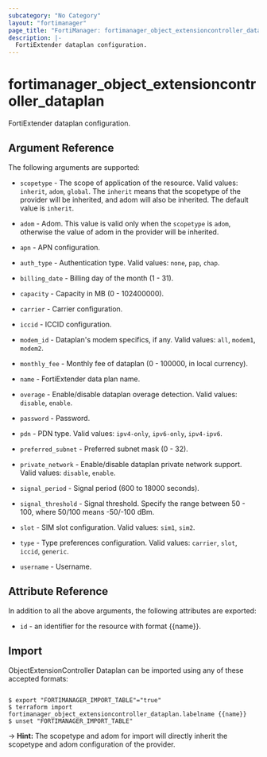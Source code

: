 ```yaml
---
subcategory: "No Category"
layout: "fortimanager"
page_title: "FortiManager: fortimanager_object_extensioncontroller_dataplan"
description: |-
  FortiExtender dataplan configuration.
---
```


# fortimanager_object_extensioncontroller_dataplan
FortiExtender dataplan configuration.

## Argument Reference


The following arguments are supported:

* `scopetype` - The scope of application of the resource. Valid values: `inherit`, `adom`, `global`. The `inherit` means that the scopetype of the provider will be inherited, and adom will also be inherited. The default value is `inherit`.
* `adom` - Adom. This value is valid only when the `scopetype` is `adom`, otherwise the value of adom in the provider will be inherited.

* `apn` - APN configuration.
* `auth_type` - Authentication type. Valid values: `none`, `pap`, `chap`.

* `billing_date` - Billing day of the month (1 - 31).
* `capacity` - Capacity in MB (0 - 102400000).
* `carrier` - Carrier configuration.
* `iccid` - ICCID configuration.
* `modem_id` - Dataplan's modem specifics, if any. Valid values: `all`, `modem1`, `modem2`.

* `monthly_fee` - Monthly fee of dataplan (0 - 100000, in local currency).
* `name` - FortiExtender data plan name.
* `overage` - Enable/disable dataplan overage detection. Valid values: `disable`, `enable`.

* `password` - Password.
* `pdn` - PDN type. Valid values: `ipv4-only`, `ipv6-only`, `ipv4-ipv6`.

* `preferred_subnet` - Preferred subnet mask (0 - 32).
* `private_network` - Enable/disable dataplan private network support. Valid values: `disable`, `enable`.

* `signal_period` - Signal period (600 to 18000 seconds).
* `signal_threshold` - Signal threshold. Specify the range between 50 - 100, where 50/100 means -50/-100 dBm.
* `slot` - SIM slot configuration. Valid values: `sim1`, `sim2`.

* `type` - Type preferences configuration. Valid values: `carrier`, `slot`, `iccid`, `generic`.

* `username` - Username.


## Attribute Reference

In addition to all the above arguments, the following attributes are exported:
* `id` - an identifier for the resource with format {{name}}.

## Import

ObjectExtensionController Dataplan can be imported using any of these accepted formats:
```

$ export "FORTIMANAGER_IMPORT_TABLE"="true"
$ terraform import fortimanager_object_extensioncontroller_dataplan.labelname {{name}}
$ unset "FORTIMANAGER_IMPORT_TABLE"
```
-> **Hint:** The scopetype and adom for import will directly inherit the scopetype and adom configuration of the provider.
